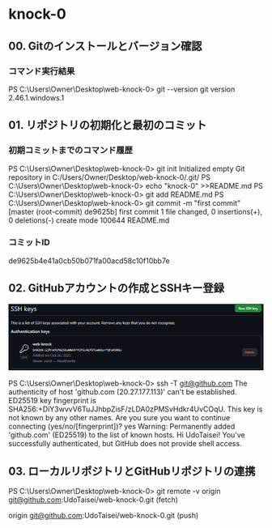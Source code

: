 ﻿# knock-0

## 00. Gitのインストールとバージョン確認
### コマンド実行結果
PS C:\Users\Owner\Desktop\web-knock-0> git --version
git version 2.46.1.windows.1

## 01. リポジトリの初期化と最初のコミット
### 初期コミットまでのコマンド履歴
PS C:\Users\Owner\Desktop\web-knock-0> git init
Initialized empty Git repository in C:/Users/Owner/Desktop/web-knock-0/.git/
PS C:\Users\Owner\Desktop\web-knock-0> echo "knock-0" >>README.md
PS C:\Users\Owner\Desktop\web-knock-0> git add README.md
PS C:\Users\Owner\Desktop\web-knock-0> git commit -m "first commit"
[master (root-commit) de9625b] first commit
 1 file changed, 0 insertions(+), 0 deletions(-)
 create mode 100644 README.md
### コミットID
de9625b4e41a0cb50b071fa00acd58c10f10bb7e
 
## 02. GitHubアカウントの作成とSSHキー登録
![SSHkey](images/SSHkey.png)

PS C:\Users\Owner\Desktop\web-knock-0> ssh -T git@github.com
The authenticity of host 'github.com (20.27.177.113)' can't be established.
ED25519 key fingerprint is SHA256:+DiY3wvvV6TuJJhbpZisF/zLDA0zPMSvHdkr4UvCOqU.
This key is not known by any other names.
Are you sure you want to continue connecting (yes/no/[fingerprint])? yes
Warning: Permanently added 'github.com' (ED25519) to the list of known hosts.
Hi UdoTaisei! You've successfully authenticated, but GitHub does not provide shell access.


## 03. ローカルリポジトリとGitHubリポジトリの連携
PS C:\Users\Owner\Desktop\web-knock-0> git remote -v
origin  git@github.com:UdoTaisei/web-knock-0.git (fetch)

origin  git@github.com:UdoTaisei/web-knock-0.git (push)

